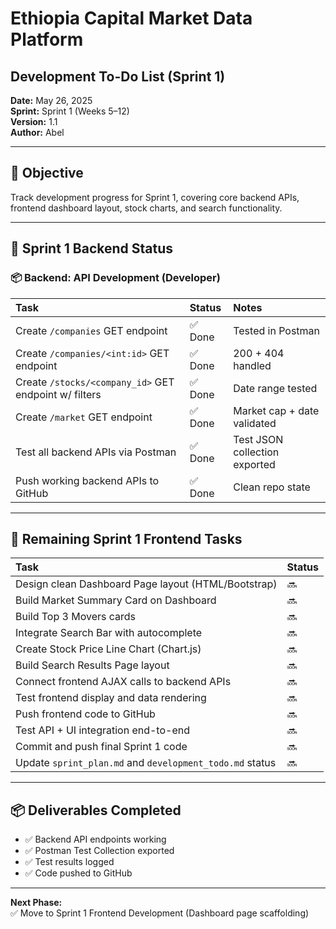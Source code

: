 # Ethiopia Capital Market Data Platform  
## Development To-Do List (Sprint 1)

**Date:** May 26, 2025  
**Sprint:** Sprint 1 (Weeks 5–12)  
**Version:** 1.1  
**Author:** Abel

---

## 📌 Objective  

Track development progress for Sprint 1, covering core backend APIs, frontend dashboard layout, stock charts, and search functionality.

---

## 📅 Sprint 1 Backend Status  

### 📦 Backend: API Development (Developer)

| Task | Status | Notes |
|:----------------------------------------------------|:--------|:----------------------------|
| Create `/companies` GET endpoint                    | ✅ Done | Tested in Postman |
| Create `/companies/<int:id>` GET endpoint           | ✅ Done | 200 + 404 handled |
| Create `/stocks/<company_id>` GET endpoint w/ filters | ✅ Done | Date range tested |
| Create `/market` GET endpoint                       | ✅ Done | Market cap + date validated |
| Test all backend APIs via Postman                   | ✅ Done | Test JSON collection exported |
| Push working backend APIs to GitHub                 | ✅ Done | Clean repo state |

---

## 📅 Remaining Sprint 1 Frontend Tasks  

| Task | Status |
|:----------------------------------------------------------|:--------|
| Design clean Dashboard Page layout (HTML/Bootstrap)        | 🔜 |
| Build Market Summary Card on Dashboard                     | 🔜 |
| Build Top 3 Movers cards                                    | 🔜 |
| Integrate Search Bar with autocomplete                      | 🔜 |
| Create Stock Price Line Chart (Chart.js)                    | 🔜 |
| Build Search Results Page layout                            | 🔜 |
| Connect frontend AJAX calls to backend APIs                 | 🔜 |
| Test frontend display and data rendering                    | 🔜 |
| Push frontend code to GitHub                                 | 🔜 |
| Test API + UI integration end-to-end                         | 🔜 |
| Commit and push final Sprint 1 code                          | 🔜 |
| Update `sprint_plan.md` and `development_todo.md` status     | 🔜 |

---

## 📦 Deliverables Completed  

- ✅ Backend API endpoints working  
- ✅ Postman Test Collection exported  
- ✅ Test results logged  
- ✅ Code pushed to GitHub  

---

**Next Phase:**  
✅ Move to Sprint 1 Frontend Development (Dashboard page scaffolding)

